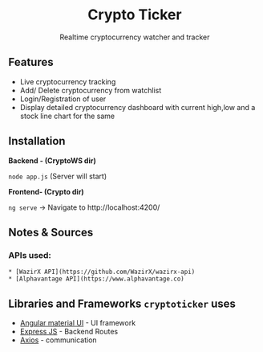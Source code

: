 <h1 align="center"> Crypto Ticker</h2>
<p align="center">
Realtime cryptocurrency watcher and tracker
</p>

## Features
 
* Live cryptocurrency tracking
* Add/ Delete cryptocurrency from watchlist
* Login/Registration of user
* Display detailed cryptocurrency dashboard with current high,low and a stock line chart for the same

## Installation

**Backend - (CryptoWS dir)**

```node app.js``` (Server will start)

**Frontend- (Crypto dir)**

```ng serve```
-> Navigate to http://localhost:4200/

## Notes & Sources

### APIs used:
    * [WazirX API](https://github.com/WazirX/wazirx-api)
    * [Alphavantage API](https://www.alphavantage.co)
 

## Libraries and Frameworks `cryptoticker` uses

* [Angular material UI](https://material.angular.io/) - UI framework
* [Express JS](https://www.npmjs.com/package/express) - Backend Routes
* [Axios](https://www.npmjs.com/package/axios) - communication
